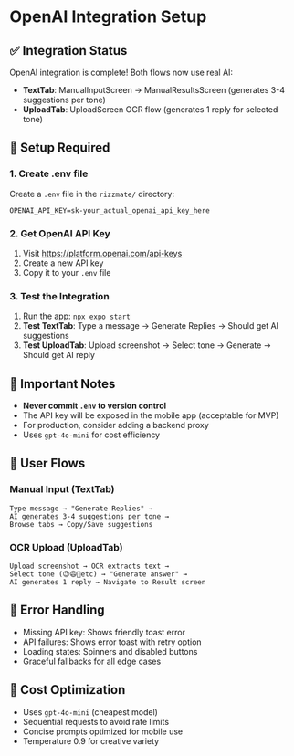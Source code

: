 # OpenAI Integration Setup

## ✅ Integration Status
OpenAI integration is complete! Both flows now use real AI:

- **TextTab**: ManualInputScreen → ManualResultsScreen (generates 3-4 suggestions per tone)
- **UploadTab**: UploadScreen OCR flow (generates 1 reply for selected tone)

## 🔧 Setup Required

### 1. Create .env file
Create a `.env` file in the `rizzmate/` directory:

```env
OPENAI_API_KEY=sk-your_actual_openai_api_key_here
```

### 2. Get OpenAI API Key
1. Visit https://platform.openai.com/api-keys
2. Create a new API key
3. Copy it to your `.env` file

### 3. Test the Integration
1. Run the app: `npx expo start`
2. **Test TextTab**: Type a message → Generate Replies → Should get AI suggestions
3. **Test UploadTab**: Upload screenshot → Select tone → Generate → Should get AI reply

## 🚨 Important Notes
- **Never commit `.env` to version control**
- The API key will be exposed in the mobile app (acceptable for MVP)
- For production, consider adding a backend proxy
- Uses `gpt-4o-mini` for cost efficiency

## 📱 User Flows

### Manual Input (TextTab)
```
Type message → "Generate Replies" → 
AI generates 3-4 suggestions per tone → 
Browse tabs → Copy/Save suggestions
```

### OCR Upload (UploadTab)  
```
Upload screenshot → OCR extracts text → 
Select tone (😉😄🎯etc) → "Generate answer" → 
AI generates 1 reply → Navigate to Result screen
```

## 🔧 Error Handling
- Missing API key: Shows friendly toast error
- API failures: Shows error toast with retry option
- Loading states: Spinners and disabled buttons
- Graceful fallbacks for all edge cases

## 🎯 Cost Optimization
- Uses `gpt-4o-mini` (cheapest model)
- Sequential requests to avoid rate limits
- Concise prompts optimized for mobile use
- Temperature 0.9 for creative variety
